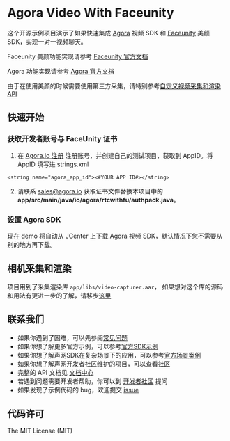 # Agora Video With Faceunity

这个开源示例项目演示了如果快速集成 [Agora](www.agora.io) 视频 SDK 和 [Faceunity](http://www.faceunity.com) 美颜 SDK，实现一对一视频聊天。

Faceunity 美颜功能实现请参考 [Faceunity 官方文档](http://www.faceunity.com/docs_develop)

Agora 功能实现请参考 [Agora 官方文档](https://docs.agora.io/cn/Interactive%20Broadcast/API%20Reference/java/index.html)

由于在使用美颜的时候需要使用第三方采集，请特别参考[自定义视频采集和渲染 API](https://docs.agora.io/cn/Interactive%20Broadcast/custom_video_android?platform=Android)

## 快速开始
### 获取开发者账号与 FaceUnity 证书
1. 在 [Agora.io 注册](https://dashboard.agora.io/cn/signup/) 注册账号，并创建自己的测试项目，获取到 AppID。将 AppID 填写进 strings.xml

```
<string name="agora_app_id"><#YOUR APP ID#></string>
```
2. 请联系 sales@agora.io 获取证书文件替换本项目中的 **app/src/main/java/io/agora/rtcwithfu/authpack.java**。

### 设置 Agora SDK

现在 demo 将自动从 JCenter 上下载 Agora 视频 SDK，默认情况下您不需要从别的地方再下载。

## 相机采集和渲染

项目用到了采集渲染库 `app/libs/video-capturer.aar`， 如果想对这个库的源码和用法有更进一步的了解，请移步[这里](https://github.com/AgoraIO/Agora-Extensions/tree/master/VideoCapture/Android)

## 联系我们

- 如果你遇到了困难，可以先参阅[常见问题](https://docs.agora.io/cn/faq)
- 如果你想了解更多官方示例，可以参考[官方SDK示例](https://github.com/AgoraIO)
- 如果你想了解声网SDK在复杂场景下的应用，可以参考[官方场景案例](https://github.com/AgoraIO-usecase)
- 如果你想了解声网开发者社区维护的项目，可以查看[社区](https://github.com/AgoraIO-Community)
- 完整的 API 文档见 [文档中心](https://docs.agora.io/cn/)
- 若遇到问题需要开发者帮助，你可以到 [开发者社区](https://rtcdeveloper.com/) 提问
- 如果发现了示例代码的 bug，欢迎提交 [issue](https://github.com/AgoraIO/FaceUnity/issues)

## 代码许可

The MIT License (MIT)



